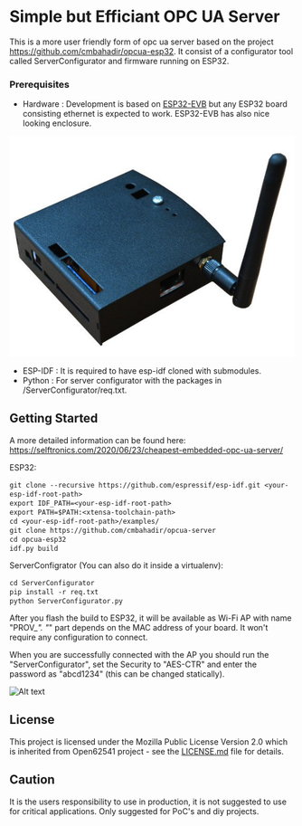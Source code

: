 # Simple but Efficiant OPC UA Server

This is a more user friendly form of opc ua server based on the project https://github.com/cmbahadir/opcua-esp32. It consist of a configurator tool called ServerConfigurator and firmware running on ESP32.

### Prerequisites

- Hardware : Development is based on [ESP32-EVB](https://www.olimex.com/Products/IoT/ESP32/ESP32-EVB/open-source-hardware) but any ESP32 board consisting ethernet is expected to work. ESP32-EVB has also nice looking enclosure. 

![Alt text](doc/esp32_evb.png?raw=true)

- ESP-IDF : It is required to have esp-idf cloned with submodules.
- Python : For server configurator with the packages in /ServerConfigurator/req.txt.

## Getting Started
A more detailed information can be found here: https://selftronics.com/2020/06/23/cheapest-embedded-opc-ua-server/

ESP32:

    git clone --recursive https://github.com/espressif/esp-idf.git <your-esp-idf-root-path>
    export IDF_PATH=<your-esp-idf-root-path>
    export PATH=$PATH:<xtensa-toolchain-path>
    cd <your-esp-idf-root-path>/examples/
    git clone https://github.com/cmbahadir/opcua-server
    cd opcua-esp32
    idf.py build
   
ServerConfigrator (You can also do it inside a virtualenv):
    
    cd ServerConfigurator
    pip install -r req.txt
    python ServerConfigurator.py
   
After you flash the build to ESP32, it will be available as Wi-Fi AP with name "PROV_*". "*" part depends on the MAC address of your board. It won't require any configuration to connect.

When you are successfully connected with the AP you should run the "ServerConfigurator", set the Security to "AES-CTR" and enter the password as "abcd1234" (this can be changed statically).

![Alt text](server_configurator.png?raw=true)


## License

This project is licensed under the Mozilla Public License Version 2.0 which is inherited from Open62541 project - see the [LICENSE.md](LICENSE.md) file for details.

## Caution

It is the users responsibility to use in production, it is not suggested to use for critical applications. Only suggested for PoC's and diy projects.
